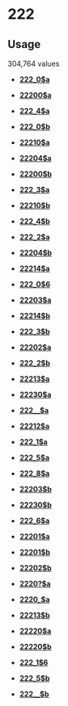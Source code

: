 # 222

## Usage

304,764 values

-   **[222\_0$a](../../tags/222/222_0a-1.md)**  

-   **[22200$a](../../tags/222/22200a-2.md)**  

-   **[222\_4$a](../../tags/222/222_4a-3.md)**  

-   **[222\_0$b](../../tags/222/222_0b-4.md)**  

-   **[22210$a](../../tags/222/22210a-5.md)**  

-   **[22204$a](../../tags/222/22204a-6.md)**  

-   **[22200$b](../../tags/222/22200b-7.md)**  

-   **[222\_3$a](../../tags/222/222_3a-8.md)**  

-   **[22210$b](../../tags/222/22210b-9.md)**  

-   **[222\_4$b](../../tags/222/222_4b-10.md)**  

-   **[222\_2$a](../../tags/222/222_2a-11.md)**  

-   **[22204$b](../../tags/222/22204b-12.md)**  

-   **[22214$a](../../tags/222/22214a-13.md)**  

-   **[222\_0$6](../../tags/222/222_06-14.md)**  

-   **[22203$a](../../tags/222/22203a-15.md)**  

-   **[22214$b](../../tags/222/22214b-16.md)**  

-   **[222\_3$b](../../tags/222/222_3b-17.md)**  

-   **[22202$a](../../tags/222/22202a-18.md)**  

-   **[222\_2$b](../../tags/222/222_2b-19.md)**  

-   **[22213$a](../../tags/222/22213a-20.md)**  

-   **[22230$a](../../tags/222/22230a-21.md)**  

-   **[222\_\_$a](../../tags/222/222__a-22.md)**  

-   **[22212$a](../../tags/222/22212a-23.md)**  

-   **[222\_1$a](../../tags/222/222_1a-24.md)**  

-   **[222\_5$a](../../tags/222/222_5a-25.md)**  

-   **[222\_8$a](../../tags/222/222_8a-26.md)**  

-   **[22203$b](../../tags/222/22203b-27.md)**  

-   **[22230$b](../../tags/222/22230b-28.md)**  

-   **[222\_6$a](../../tags/222/222_6a-29.md)**  

-   **[22201$a](../../tags/222/22201a-30.md)**  

-   **[22201$b](../../tags/222/22201b-31.md)**  

-   **[22202$b](../../tags/222/22202b-32.md)**  

-   **[2220?$a](../../tags/222/2220_a-33.md)**  

-   **[2220\_$a](../../tags/222/2220_a-34.md)**  

-   **[22213$b](../../tags/222/22213b-35.md)**  

-   **[22220$a](../../tags/222/22220a-36.md)**  

-   **[22220$b](../../tags/222/22220b-37.md)**  

-   **[222\_1$6](../../tags/222/222_16-38.md)**  

-   **[222\_5$b](../../tags/222/222_5b-39.md)**  

-   **[222\_\_$b](../../tags/222/222__b-40.md)**  


